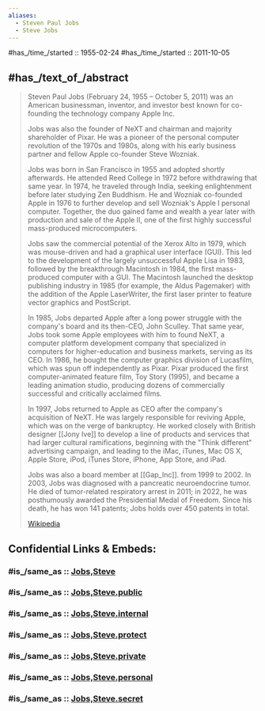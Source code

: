 ```yaml
---
aliases:
  - Steven Paul Jobs
  - Steve Jobs
---
```


#has_/time_/started ::  1955-02-24 
#has_/time_/started ::  2011-10-05 

## #has_/text_of_/abstract 

> Steven Paul Jobs (February 24, 1955 – October 5, 2011) 
> was an American businessman, inventor, and investor 
> best known for co-founding the technology company Apple Inc. 
> 
> Jobs was also the founder of NeXT and chairman and majority shareholder of Pixar. 
> He was a pioneer of the personal computer revolution of the 1970s and 1980s, 
> along with his early business partner and fellow Apple co-founder Steve Wozniak.
>
> Jobs was born in San Francisco in 1955 and adopted shortly afterwards. 
> He attended Reed College in 1972 before withdrawing that same year. 
> In 1974, he traveled through India, seeking enlightenment before later studying Zen Buddhism. 
> He and Wozniak co-founded Apple in 1976 
> to further develop and sell Wozniak's Apple I personal computer. 
> Together, the duo gained fame and wealth a year later with production and sale of the Apple II, 
> one of the first highly successful mass-produced microcomputers. 
>
> Jobs saw the commercial potential of the Xerox Alto in 1979, 
> which was mouse-driven and had a graphical user interface (GUI). 
> This led to the development of the largely unsuccessful Apple Lisa in 1983, 
> followed by the breakthrough Macintosh in 1984, the first mass-produced computer with a GUI. 
> The Macintosh launched the desktop publishing industry in 1985 (for example, the Aldus Pagemaker) 
> with the addition of the Apple LaserWriter, 
> the first laser printer to feature vector graphics and PostScript.
>
> In 1985, Jobs departed Apple after a long 
> power struggle with the company's board and its then-CEO, John Sculley. 
> That same year, Jobs took some Apple employees with him to found NeXT, 
> a computer platform development company 
> that specialized in computers for higher-education and business markets, serving as its CEO. 
> In 1986, he bought the computer graphics division of Lucasfilm, 
> which was spun off independently as Pixar. 
> Pixar produced the first computer-animated feature film, Toy Story (1995), 
> and became a leading animation studio, 
> producing dozens of commercially successful and critically acclaimed films.
>
> In 1997, Jobs returned to Apple as CEO after the company's acquisition of NeXT. 
> He was largely responsible for reviving Apple, which was on the verge of bankruptcy. 
> He worked closely with British designer [[Jony Ive]] to develop a line of products and services 
> that had larger cultural ramifications, beginning with the "Think different" advertising campaign, 
> and leading to the iMac, iTunes, Mac OS X, Apple Store, iPod, iTunes Store, iPhone, App Store, and iPad. 
> 
> Jobs was also a board member at [[Gap_Inc]]. from 1999 to 2002. 
> In 2003, Jobs was diagnosed with a pancreatic neuroendocrine tumor. 
> He died of tumor-related respiratory arrest in 2011; 
> in 2022, he was posthumously awarded the Presidential Medal of Freedom. 
> Since his death, he has won 141 patents; Jobs holds over 450 patents in total.
>
> [Wikipedia](https://en.wikipedia.org/wiki/Steve%20Jobs) 


## Confidential Links & Embeds: 

### #is_/same_as :: [Jobs,Steve](/_Standards/Technology/IT/Computer_Hardware/Computer/Jobs,Steve.md) 

### #is_/same_as :: [Jobs,Steve.public](/_public/Technology/IT/Computer_Hardware/Computer/Jobs,Steve.public.md) 

### #is_/same_as :: [Jobs,Steve.internal](/_internal/Technology/IT/Computer_Hardware/Computer/Jobs,Steve.internal.md) 

### #is_/same_as :: [Jobs,Steve.protect](/_protect/Technology/IT/Computer_Hardware/Computer/Jobs,Steve.protect.md) 

### #is_/same_as :: [Jobs,Steve.private](/_private/Technology/IT/Computer_Hardware/Computer/Jobs,Steve.private.md) 

### #is_/same_as :: [Jobs,Steve.personal](/_personal/Technology/IT/Computer_Hardware/Computer/Jobs,Steve.personal.md) 

### #is_/same_as :: [Jobs,Steve.secret](/_secret/Technology/IT/Computer_Hardware/Computer/Jobs,Steve.secret.md)

